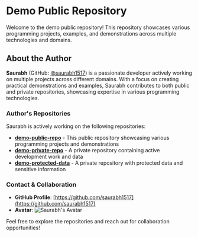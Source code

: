 # Demo Public Repository

Welcome to the demo public repository! This repository showcases various programming projects, examples, and demonstrations across multiple technologies and domains.

## About the Author

**Saurabh** (GitHub: [@saurabh1517](https://github.com/saurabh1517)) is a passionate developer actively working on multiple projects across different domains. With a focus on creating practical demonstrations and examples, Saurabh contributes to both public and private repositories, showcasing expertise in various programming technologies.

### Author's Repositories

Saurabh is actively working on the following repositories:

- **[demo-public-repo](https://github.com/saurabh1517/demo-public-repo)** - This public repository showcasing various programming projects and demonstrations
- **[demo-private-repo](https://github.com/saurabh1517/demo-private-repo)** - A private repository containing active development work and data
- **[demo-protected-data](https://github.com/saurabh1517/demo-protected-data)** - A private repository with protected data and sensitive information

### Contact & Collaboration

- **GitHub Profile**: [https://github.com/saurabh1517](https://github.com/saurabh1517)
- **Avatar**: ![Saurabh's Avatar](https://avatars.githubusercontent.com/u/86323391?v=4)

Feel free to explore the repositories and reach out for collaboration opportunities!
